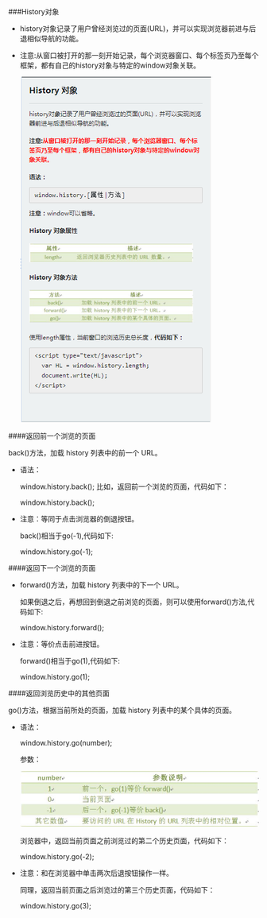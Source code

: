 ###History对象
    
* history对象记录了用户曾经浏览过的页面(URL)，并可以实现浏览器前进与后退相似导航的功能。

 * 注意:从窗口被打开的那一刻开始记录，每个浏览器窗口、每个标签页乃至每个框架，都有自己的history对象与特定的window对象关联。

   ![](/assets/QQ截图20170805171737.png)



####返回前一个浏览的页面
    
back()方法，加载 history 列表中的前一个 URL。

  * 语法：

    window.history.back();
    比如，返回前一个浏览的页面，代码如下：

    window.history.back();
    
* 注意：等同于点击浏览器的倒退按钮。

    back()相当于go(-1),代码如下:

    window.history.go(-1);



####返回下一个浏览的页面

  * forward()方法，加载 history 列表中的下一个 URL。

    如果倒退之后，再想回到倒退之前浏览的页面，则可以使用forward()方法,代码如下:

    window.history.forward();
   
* 注意：等价点击前进按钮。

    forward()相当于go(1),代码如下:

    window.history.go(1);


####返回浏览历史中的其他页面

go()方法，根据当前所处的页面，加载 history 列表中的某个具体的页面。

* 语法：

    window.history.go(number);
    
    参数：

   ![](/assets/5354947e00011a9a06490153.jpg)

    浏览器中，返回当前页面之前浏览过的第二个历史页面，代码如下：

    window.history.go(-2);
    
* 注意：和在浏览器中单击两次后退按钮操作一样。

    同理，返回当前页面之后浏览过的第三个历史页面，代码如下：

    window.history.go(3);



